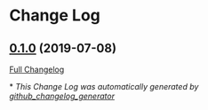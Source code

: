# Change Log

## [0.1.0](https://github.com/gabeduke/workflow/tree/0.1.0) (2019-07-08)

[Full Changelog](https://github.com/gabeduke/workflow/compare/c9d28693f5e2117c717505833ac39fdd248dcb85...0.1.0)



\* *This Change Log was automatically generated by [github_changelog_generator](https://github.com/skywinder/Github-Changelog-Generator)*